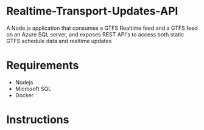 # Realtime-Transport-Updates-API
A Node.js application that consumes a GTFS Realtime feed and a GTFS feed on an Azure SQL server, and exposes REST API's to access both static GTFS schedule data and realtime updates

# Requirements
* Nodejs
* Microsoft SQL
* Docker

# Instructions
## 